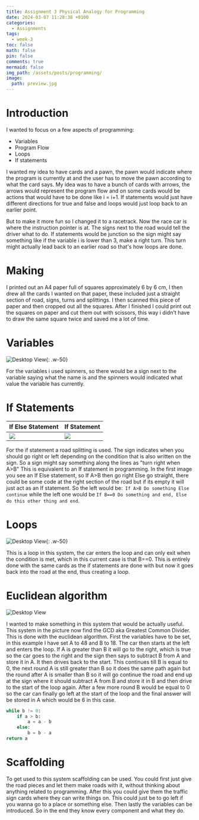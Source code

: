 ```yaml
---
title: Assignment 3 Physical Analogy for Programming
date: 2024-03-07 11:28:38 +0100
categories:
  - Assignments
tags:
  - week-3
toc: false
math: false
pin: false
comments: true
mermaid: false
img_path: /assets/posts/programming/
image:
  path: preview.jpg
---
```

# Introduction
I wanted to focus on a few aspects of programming:
- Variables
- Program Flow
- Loops
- If statements

I wanted my idea to have cards and a pawn, the pawn would indicate where the program is currently at and the user has to move the pawn according to what the card says.
My idea was to have a bunch of cards with arrows, the arrows would represent the program flow and on some cards would be actions that would have to be done like i = i+1. If statements would just have different directions for true and false and loops would just loop back to an earlier point.

But to make it more fun so I changed it to a racetrack. Now the race car is where the instruction pointer is at. The signs next to the road would tell the driver what to do. If statements would be junction so the sign might say something like if the variable i is lower than 3, make a right turn. This turn might actually lead back to an earlier road so that's how loops are done.

# Making
I printed out an A4 paper full of squares approximately 6 by 6 cm, I then drew all the cards I wanted on that paper, these included just a straight section of road, signs, turns and splittings. I then scanned this piece of paper and then cropped out all the squares. After I finished I could print out the squares on paper and cut them out with scissors, this way i didn't have to draw the same square twice and saved me a lot of time.

# Variables
![Desktop View](var.jpg){: .w-50}


For the variables i used spinners, so there would be a sign next to the variable saying what the name is and the spinners would indicated what value the variable has currently. 
# If Statements

| If Else Statement | If Statement       |
| ----------------- | ------------------ |
| ![](if.jpg)       | ![](simple_if.jpg) |


For the if statement a road splitting is used. The sign indicates when you should go right or left depending on the condition that is also written on the sign. So a sign might say something along the lines as "turn right when A>B" This is equivalent to an If statement in programming. In the first image you see an If Else statement, so If A>B then go right Else go straight, there could be some code at the right section of the road but if its empty it will just act as an If statement. So the left would be:` If A>B Do something Else continue` while the left one would be `If B==0 Do something and end, Else do this other thing and end`.

# Loops
![Desktop View](loop.jpg){: .w-50}

This is a loop in this system, the car enters the loop and can only exit when the condition is met, which in this current case is that B\=\=0. This is entirely done with the same cards as the if statements are done with but now it goes back into the road at the end, thus creating a loop.

# Euclidean algorithm
![Desktop View](preview.jpg)

I wanted to make something in this system that would be actually useful. This system in the picture now find the GCD aka Greatest Common Divider. This is done with the euclidean algorithm. First the variables have to be set, in this example I have set A to 48 and B to 18. The car then starts at the left and enters the loop. If A is greater than B it will go to the right, which is true so the car goes to the right and the sign then says to subtract B from A and store it in A. It then drives back to the start. This continues till B is equal to 0, the next round A is still greater than B so it does the same path again but the round after A is smaller than B so it will go continue the road and end up at the sign where it should subtract A from B and store it in B and then drive to the start of the loop again. After a few more round B would be equal to 0 so the car can finally go left at the start of the loop and the final answer will be stored in A which would be 6 in this case.

```python
while b != 0:
	if a > b:
		a = a - b
	else:
		b = b - a
return a
```

# Scaffolding
To get used to this system scaffolding can be used. You could first just give the road pieces and let them make roads with it, without thinking about anything related to programming. After this you could give them the traffic sign cards where they can write things on. This could just be to go left if you wanna go to a place or something else. Then lastly the variables can be introduced. So in the end they know every component and what they do.